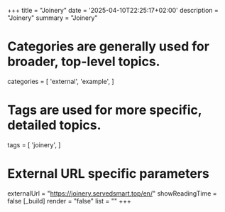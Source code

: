 +++
title = "Joinery"
date = '2025-04-10T22:25:17+02:00'
description = "Joinery"
summary = "Joinery"
# Categories are generally used for broader, top-level topics.
categories = [
 'external',
 'example',
]
# Tags are used for more specific, detailed topics.
tags = [
 'joinery',
]
# External URL specific parameters
externalUrl = "https://joinery.servedsmart.top/en/"
showReadingTime = false
[_build]
render = "false"
list = ""
+++
